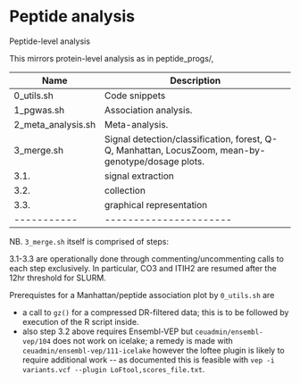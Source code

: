 # Peptide analysis

Peptide-level analysis

This mirrors protein-level analysis as in peptide_progs/,

Name       | Description
-----------|----------------------
0_utils.sh | Code snippets
1_pgwas.sh | Association analysis.
2_meta_analysis.sh | Meta-analysis.
3_merge.sh | Signal detection/classification, forest, Q-Q, Manhattan, LocusZoom, mean-by-genotype/dosage plots.
  3.1. | signal extraction
  3.2. | collection
  3.3. | graphical representation
-----------|----------------------

NB. `3_merge.sh` itself is comprised of steps:

3.1-3.3 are operationally done through commenting/uncommenting calls to each step exclusively. In particular, CO3 and ITIH2 are resumed after the 12hr threshold for SLURM.

Prerequistes for a Manhattan/peptide association plot by `0_utils.sh` are

- a call to `gz()` for a compressed DR-filtered data; this is to be followed by execution of the R script inside.
- also step 3.2 above requires Ensembl-VEP but `ceuadmin/ensembl-vep/104` does not work on icelake; a remedy is made with `ceuadmin/ensembl-vep/111-icelake` however the loftee plugin is likely to require additional work -- as documented this is feasible with `vep -i variants.vcf --plugin LoFtool,scores_file.txt`.
